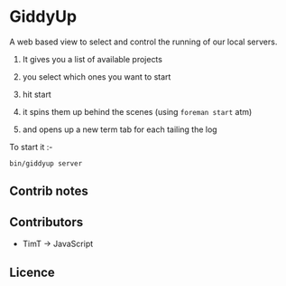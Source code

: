 GiddyUp
=======

A web based view to select and control the running of our local servers.

1. It gives you a list of available projects

1. you select which ones you want to start

1. hit start

1. it spins them up behind the scenes (using `foreman start` atm)

1. and opens up a new term tab for each tailing the log


To start it :-

    bin/giddyup server



## Contrib notes

## Contributors

* TimT -> JavaScript


## Licence
